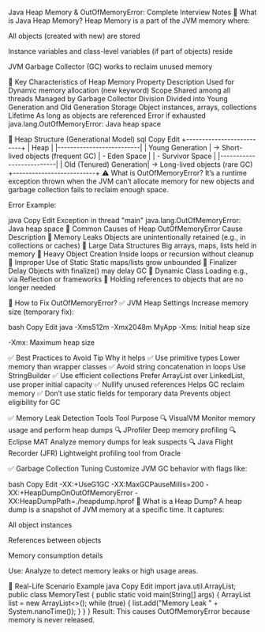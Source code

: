  Java Heap Memory & OutOfMemoryError: Complete Interview Notes
🔷 What is Java Heap Memory?
Heap Memory is a part of the JVM memory where:

All objects (created with new) are stored

Instance variables and class-level variables (if part of objects) reside

JVM Garbage Collector (GC) works to reclaim unused memory

🔹 Key Characteristics of Heap Memory
Property	Description
Used for	Dynamic memory allocation (new keyword)
Scope	Shared among all threads
Managed by	Garbage Collector
Division	Divided into Young Generation and Old Generation
Storage	Object instances, arrays, collections
Lifetime	As long as objects are referenced
Error if exhausted	java.lang.OutOfMemoryError: Java heap space

🔹 Heap Structure (Generational Model)
sql
Copy
Edit
+--------------------------+
|         Heap             |
|--------------------------|
| Young Generation         | → Short-lived objects (frequent GC)
|   - Eden Space           |
|   - Survivor Space       |
|--------------------------|
| Old (Tenured) Generation| → Long-lived objects (rare GC)
+--------------------------+
⚠️ What is OutOfMemoryError?
It’s a runtime exception thrown when the JVM can’t allocate memory for new objects and garbage collection fails to reclaim enough space.

Error Example:

java
Copy
Edit
Exception in thread "main" java.lang.OutOfMemoryError: Java heap space
🔹 Common Causes of Heap OutOfMemoryError
Cause	Description
🔸 Memory Leaks	Objects are unintentionally retained (e.g., in collections or caches)
🔸 Large Data Structures	Big arrays, maps, lists held in memory
🔸 Heavy Object Creation	Inside loops or recursion without cleanup
🔸 Improper Use of Static	Static maps/lists grow unbounded
🔸 Finalizer Delay	Objects with finalize() may delay GC
🔸 Dynamic Class Loading	e.g., via Reflection or frameworks
🔸 Holding references	to objects that are no longer needed

🔧 How to Fix OutOfMemoryError?
✅ JVM Heap Settings
Increase memory size (temporary fix):

bash
Copy
Edit
java -Xms512m -Xmx2048m MyApp
-Xms: Initial heap size

-Xmx: Maximum heap size

✅ Best Practices to Avoid
Tip	Why it helps
✅ Use primitive types	Lower memory than wrapper classes
✅ Avoid string concatenation in loops	Use StringBuilder
✅ Use efficient collections	Prefer ArrayList over LinkedList, use proper initial capacity
✅ Nullify unused references	Helps GC reclaim memory
✅ Don’t use static fields for temporary data	Prevents object eligibility for GC

✅ Memory Leak Detection Tools
Tool	Purpose
🔍 VisualVM	Monitor memory usage and perform heap dumps
🔍 JProfiler	Deep memory profiling
🔍 Eclipse MAT	Analyze memory dumps for leak suspects
🔍 Java Flight Recorder (JFR)	Lightweight profiling tool from Oracle

✅ Garbage Collection Tuning
Customize JVM GC behavior with flags like:

bash
Copy
Edit
-XX:+UseG1GC
-XX:MaxGCPauseMillis=200
-XX:+HeapDumpOnOutOfMemoryError
-XX:HeapDumpPath=./heapdump.hprof
🧠 What is a Heap Dump?
A heap dump is a snapshot of JVM memory at a specific time. It captures:

All object instances

References between objects

Memory consumption details

Use: Analyze to detect memory leaks or high usage areas.

🔁 Real-Life Scenario Example
java
Copy
Edit
import java.util.ArrayList;
public class MemoryTest {
    public static void main(String[] args) {
        ArrayList<String> list = new ArrayList<>();
        while (true) {
            list.add("Memory Leak " + System.nanoTime());
        }
    }
}
Result: This causes OutOfMemoryError because memory is never released.